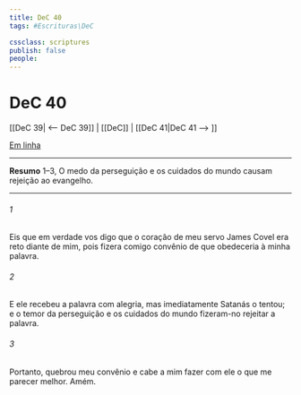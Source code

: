 ```yaml
---
title: DeC 40
tags: #Escrituras\DeC

cssclass: scriptures
publish: false
people:
---
```


# DeC 40
[[DeC 39| <-- DeC 39]] | [[DeC]] | [[DeC 41|DeC 41 --> ]]

[Em linha](https://churchofjesuschrist.org/study/scriptures/dc-testament/dc/40?lang=por)

---
__Resumo__
1–3, O medo da perseguição e os cuidados do mundo causam rejeição ao evangelho.

---
###### 1 
Eis que em verdade vos digo que o coração de meu servo James Covel era reto diante de mim, pois fizera comigo convênio de que obedeceria à minha palavra.

###### 2 
E ele recebeu a palavra com alegria, mas imediatamente Satanás o tentou; e o temor da perseguição e os cuidados do mundo fizeram-no rejeitar a palavra.

###### 3 
Portanto, quebrou meu convênio e cabe a mim fazer com ele o que me parecer melhor. Amém.

